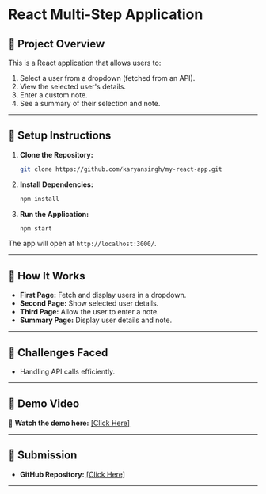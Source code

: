 # React Multi-Step Application

## 📌 Project Overview
This is a React application that allows users to:
1. Select a user from a dropdown (fetched from an API).
2. View the selected user's details.
3. Enter a custom note.
4. See a summary of their selection and note.

---

## 🔧 Setup Instructions
1. **Clone the Repository:**
   ```sh
   git clone https://github.com/karyansingh/my-react-app.git
   ```
2. **Install Dependencies:**
   ```sh
   npm install
   ```
3. **Run the Application:**
   ```sh
   npm start
   ```

The app will open at `http://localhost:3000/`.

---

## 📌 How It Works
- **First Page:** Fetch and display users in a dropdown.
- **Second Page:** Show selected user details.
- **Third Page:** Allow the user to enter a note.
- **Summary Page:** Display user details and note.

---

## 🚀 Challenges Faced
- Handling API calls efficiently.

---

## 🎥 Demo Video
📌 **Watch the demo here:** [\[Click Here\]](https://drive.google.com/file/d/1ABKEGvwGgTFjg4csPDw5f2FmKpsf3ZT9/view?usp=sharing)

---

## 📩 Submission
- **GitHub Repository:** [\[Click Here\]](https://github.com/karyansingh/my-react-app)

---

